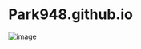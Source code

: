 # Park948.github.io

![image](https://user-images.githubusercontent.com/81275867/112569001-c3371300-8e26-11eb-9de2-c9551ac33428.png)
